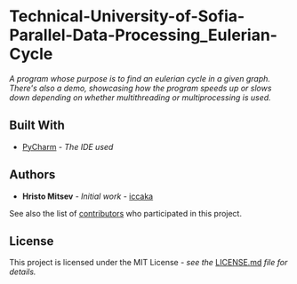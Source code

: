 # Technical-University-of-Sofia-Parallel-Data-Processing_Eulerian-Cycle

*A program whose purpose is to find an eulerian cycle in a given graph. There's also a demo, showcasing how the program speeds up or slows down depending on whether multithreading or multiprocessing is used.*

## Built With

* [PyCharm](https://www.jetbrains.com/pycharm/) - *The IDE used*

## Authors

* **Hristo Mitsev** - *Initial work* - [iccaka](https://github.com/iccaka)

See also the list of [contributors](https://github.com/iccaka/Technical-University-of-Sofia-Parallel-Data-Processing_Eulerian-Cycle/graphs/contributors) who participated in this project.

## License

This project is licensed under the MIT License - *see the* [LICENSE.md](https://github.com/iccaka/Technical-University-of-Sofia-Parallel-Data-Processing_Eulerian-Cycle/blob/master/LICENSE.md) *file for details.*
